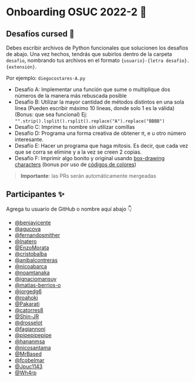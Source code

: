 # Onboarding OSUC 2022-2 🚀

## Desafíos cursed 🧙

Debes escribir archivos de Python funcionales que solucionen los desafíos de abajo. Una vez hechos, tendrás que subirlos dentro de la carpeta `desafio`, nombrando tus archivos en el formato `{usuario}-{letra desafío}.{extensión}`.

Por ejemplo: `diegocostares-A.py`


* Desafío A: Implementar una función que sume o multiplique dos números de la manera más rebuscada posible
* Desafío B: Utilizar la mayor cantidad de métodos distintos en una sola línea (Pueden escribir máximo 10 líneas, donde solo 1 es la válida) (Bonus: que sea funcional) 
Ej: `"".strip().lsplit().rsplit().replace("A").replace("BBBB")`
* Desafío C: Imprime tu nombre sin utilizar comillas
* Desafío D: Programa una forma creativa de obtener π, e u otro número interesante.
* Desafío E: Hacer un programa que haga mitosis. Es decir, que cada vez que se corra se elimine y a la vez se creen 2 copias.
* Desafío F: Imprimir algo bonito y original usando [box-drawing characters](https://en.wikipedia.org/wiki/Box-drawing_character) (bonus por uso de [códigos de colores](https://github.com/Textualize/rich/blob/master/README.es.md))

> **Importante**: las PRs serán automáticamente mergeadas 

## Participantes ✨

Agrega tu usuario de GitHub o nombre aquí abajo 👇

- [@benjavicente](https://github.com/benjavicente)
- [@agucova](https://github.com/agucova)
- [@fernandosmither](https://github.com/fernandosmither)
- [@lnatero](https://github.com/lnatero)
- [@EnzoMorata](https://github.com/EnzoMorata)
- [@cristobalba](https://github.com/cristobalba)
- [@anibalcontreras](https://github.com/anibalcontreras)
- [@nicoabarca](https://github.com/nicoabarca)
- [@noamtanaka](https://github.com/noamtanaka)
- [@ignaciomansuy](https://github.com/ignaciomansuy)
- [@matias-berrios-o](https://github.com/matias-berrios-o)
- [@jorgedg6](https://github.com/jorgedg6)
- [@roahoki](https://github.com/roahoki)
- [@Pakarati](https://github.com/Pakarati)
- [@catorres8](https://github.com/catorres8)
- [@Shin-JR](https://github.com/Shin-JR)
- [@drosselot](https://github.com/drosselot)
- [@fagiannoni](https://github.com/fagiannoni)
- [@pipepipepipe](https://github.com/pipepipepipe)
- [@hananmsa](https://github.com/hananmsa)
- [@nicosantama](https://github.com/nsantama)
- [@MrBased](https://github.com/mrbased)
- [@fcobelmar](https://github.com/fcobelmar)
- [@Jpuc1143](https://https://github.com/Jpuc1143)
- [@Wh4rp](https://github.com/Wh4rp)